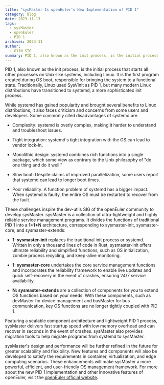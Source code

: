 ```yaml
---
title: "sysMaster Is openEuler's New Implementation of PID 1"
category: blog
date: 2023-11-13
tags:
  - sysMaster
  - openEuler
  - PID 1
archives: 2023-11
author:
  - G11N SIG
summary: PID 1, also known as the init process, is the initial process that starts all other processes on Unix-like systems, including Linux.
---
```


PID 1, also known as the init process, is the initial process that starts all other processes on Unix-like systems, including Linux. It is the first program created during OS boot, responsible for bringing the system to a functional state. Traditionally, Linux used SysVinit as PID 1, but many modern Linux distributions have transitioned to systemd, a more sophisticated init process.

While systemd has gained popularity and brought several benefits to Linux distributions, it also faces criticism and concerns from some users and developers. Some commonly cited disadvantages of systemd are:

-	Complexity: systemd is overly complex, making it harder to understand and troubleshoot issues.

-	Tight integration: systemd's tight integration with the OS can lead to vendor lock-in.

-	Monolithic design: systemd combines rich functions into a single package, which some view as contrary to the Unix philosophy of "do one thing and do it well."

-	Slow boot: Despite claims of improved parallelization, some users report that systemd can lead to longer boot times.

-	Poor reliability: A function problem of systemd has a bigger impact. When systemd is faulty, the entire OS must be restarted to recover from the fault.

These challenges inspire the dev-utils SIG of the openEuler community to develop sysMaster. sysMaster is a collection of ultra-lightweight and highly reliable service management programs. It divides the functions of traditional PID 1 into a **1+1+N** architecture, corresponding to sysmaster-init, sysmaster-core, and sysmaster-extends:

-	**1: sysmaster-init** replaces the traditional init process or systemd. Written in only a thousand lines of code in Rust, sysmaster-init offers ultimate reliability and simplified functions, such as OS initialization, zombie process recycling, and keep-alive monitoring.
-	**1: sysmaster-core** undertakes the core service management functions and incorporates the reliability framework to enable live updates and quick self-recovery in the event of crashes, ensuring 24/7 service availability.

-	**N: sysmaster-extends** are a collection of components for you to extend OS functions based on your needs. With these components, such as devMaster for device management and busMaster for bus communication, key OS functions are no longer tightly coupled with PID 1.

Featuring a scalable component architecture and lightweight PID 1 process, sysMaster delivers fast startup speed with low memory overhead and can recover in seconds in the event of crashes. sysMaster also provides migration tools to help migrate programs from systemd to sysMaster.

sysMaster's design and performance will be further refined in the future for greater scalability and flexibility. New features and components will also be developed to satisfy the requirements in container, virtualization, and edge computing scenarios. These enhancements will make sysMaster a more powerful, efficient, and user-friendly OS management framework. 
For more about the new PID 1 implementation and other innovative features of openEuler, visit the
[openEuler official website](https://www.openeuler.org/en/).
